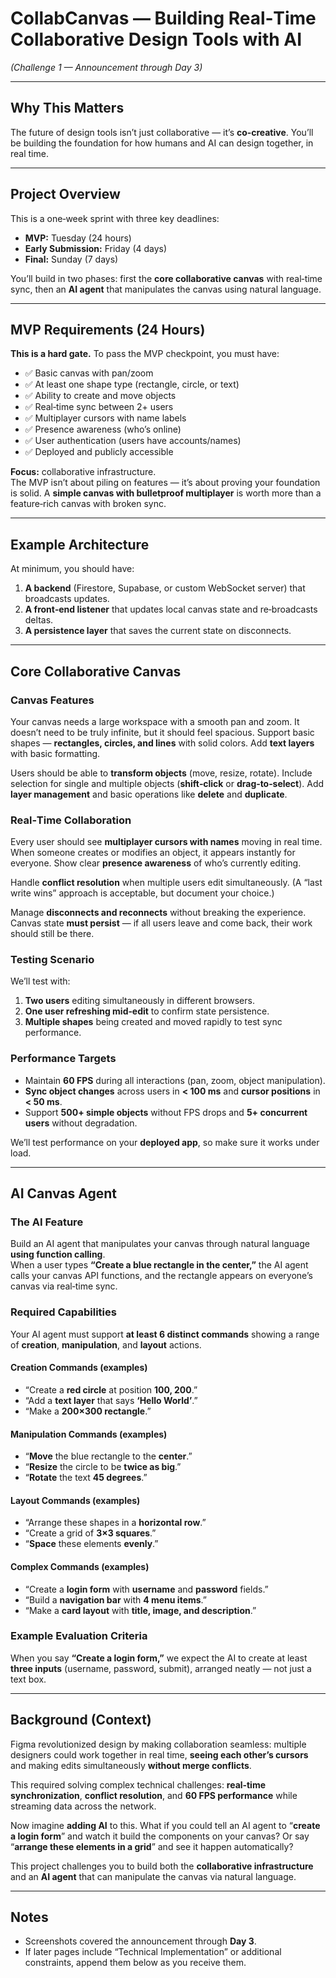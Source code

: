 # CollabCanvas — Building Real‑Time Collaborative Design Tools with AI
*(Challenge 1 — Announcement through Day 3)*

---

## Why This Matters
The future of design tools isn’t just collaborative — it’s **co‑creative**. You’ll be building the foundation for how humans and AI can design together, in real time.

---

## Project Overview
This is a one‑week sprint with three key deadlines:

- **MVP:** Tuesday (24 hours)  
- **Early Submission:** Friday (4 days)  
- **Final:** Sunday (7 days)

You’ll build in two phases: first the **core collaborative canvas** with real‑time sync, then an **AI agent** that manipulates the canvas using natural language.

---

## MVP Requirements (24 Hours)
**This is a hard gate.** To pass the MVP checkpoint, you must have:

- ✅ Basic canvas with pan/zoom  
- ✅ At least one shape type (rectangle, circle, or text)  
- ✅ Ability to create and move objects  
- ✅ Real‑time sync between 2+ users  
- ✅ Multiplayer cursors with name labels  
- ✅ Presence awareness (who’s online)  
- ✅ User authentication (users have accounts/names)  
- ✅ Deployed and publicly accessible

**Focus:** collaborative infrastructure.  
The MVP isn’t about piling on features — it’s about proving your foundation is solid. A **simple canvas with bulletproof multiplayer** is worth more than a feature‑rich canvas with broken sync.

---

## Example Architecture
At minimum, you should have:

1. **A backend** (Firestore, Supabase, or custom WebSocket server) that broadcasts updates.  
2. **A front‑end listener** that updates local canvas state and re‑broadcasts deltas.  
3. **A persistence layer** that saves the current state on disconnects.

---

## Core Collaborative Canvas

### Canvas Features
Your canvas needs a large workspace with a smooth pan and zoom. It doesn’t need to be truly infinite, but it should feel spacious. Support basic shapes — **rectangles, circles, and lines** with solid colors. Add **text layers** with basic formatting.

Users should be able to **transform objects** (move, resize, rotate). Include selection for single and multiple objects (**shift‑click** or **drag‑to‑select**). Add **layer management** and basic operations like **delete** and **duplicate**.

### Real‑Time Collaboration
Every user should see **multiplayer cursors with names** moving in real time. When someone creates or modifies an object, it appears instantly for everyone. Show clear **presence awareness** of who’s currently editing.

Handle **conflict resolution** when multiple users edit simultaneously. (A “last write wins” approach is acceptable, but document your choice.)

Manage **disconnects and reconnects** without breaking the experience. Canvas state **must persist** — if all users leave and come back, their work should still be there.

### Testing Scenario
We’ll test with:
1. **Two users** editing simultaneously in different browsers.  
2. **One user refreshing mid‑edit** to confirm state persistence.  
3. **Multiple shapes** being created and moved rapidly to test sync performance.

### Performance Targets
- Maintain **60 FPS** during all interactions (pan, zoom, object manipulation).  
- **Sync object changes** across users in **< 100 ms** and **cursor positions** in **< 50 ms**.  
- Support **500+ simple objects** without FPS drops and **5+ concurrent users** without degradation.  

We’ll test performance on your **deployed app**, so make sure it works under load.

---

## AI Canvas Agent

### The AI Feature
Build an AI agent that manipulates your canvas through natural language **using function calling**.  
When a user types **“Create a blue rectangle in the center,”** the AI agent calls your canvas API functions, and the rectangle appears on everyone’s canvas via real‑time sync.

### Required Capabilities
Your AI agent must support **at least 6 distinct commands** showing a range of **creation**, **manipulation**, and **layout** actions.

#### Creation Commands (examples)
- “Create a **red circle** at position **100, 200**.”  
- “Add a **text layer** that says **‘Hello World’**.”  
- “Make a **200×300 rectangle**.”

#### Manipulation Commands (examples)
- “**Move** the blue rectangle to the **center**.”  
- “**Resize** the circle to be **twice as big**.”  
- “**Rotate** the text **45 degrees**.”

#### Layout Commands (examples)
- “Arrange these shapes in a **horizontal row**.”  
- “Create a grid of **3×3 squares**.”  
- “**Space** these elements **evenly**.”

#### Complex Commands (examples)
- “Create a **login form** with **username** and **password** fields.”  
- “Build a **navigation bar** with **4 menu items**.”  
- “Make a **card layout** with **title, image, and description**.”

### Example Evaluation Criteria
When you say **“Create a login form,”** we expect the AI to create at least **three inputs** (username, password, submit), arranged neatly — not just a text box.

---

## Background (Context)
Figma revolutionized design by making collaboration seamless: multiple designers could work together in real time, **seeing each other’s cursors** and making edits simultaneously **without merge conflicts**.

This required solving complex technical challenges: **real‑time synchronization**, **conflict resolution**, and **60 FPS performance** while streaming data across the network.

Now imagine **adding AI** to this. What if you could tell an AI agent to “**create a login form**” and watch it build the components on your canvas? Or say “**arrange these elements in a grid**” and see it happen automatically?

This project challenges you to build both the **collaborative infrastructure** and an **AI agent** that can manipulate the canvas via natural language.

---

## Notes
- Screenshots covered the announcement through **Day 3**.  
- If later pages include “Technical Implementation” or additional constraints, append them below as you receive them.
